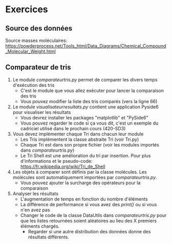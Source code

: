 # Exercices

## Source des données
Source masses moléculaires: https://powderprocess.net/Tools_html/Data_Diagrams/Chemical_Compound_Molecular_Weight.html

## Comparateur de tris
1) Le module *comparateurtris.py* permet de comparer les divers temps d'exécution des tris
    - C'est le module que vous allez exécuter pour lancer la comparaison des tris
    - Vous pouvez modifier la liste des tris comparés (vers la ligne 66)
2) Le module *visualisateurresultats.py* contient une application Pyside6 pour visualiser les résultats
   - Vous devrez installer les packages "matplotlib" et "PySide6"
   - Vous pouvez regarder le code si ça vous dit, c'est un exemple du cadriciel utilisé dans le prochain cours (420-SD3)
3) Vous devez implémenter chaque Tri dans chacun leur module
   - Les Tris implémentent la classe abstraite Tri (voir Tri.py)
   - Chaque Tri est dans son propre fichier (voir les modules importés dans *comparateurtris.py*)
   - Le Tri Shell est une amélioration du tri par insertion. Pour plus d'informations et le pseudo-code:
     https://fr.wikipedia.org/wiki/Tri_de_Shell
4) Les objets à comparer sont définis par la classe molécules. Les molécules sont automatiquement importées par *comparateurtris.py*.
   - Vous pouvez ajouter la surcharge des opérateurs pour la comparaison
5) Analyser les résultats
   - L'augmentation de temps en fonction du nombre d'éléments
   - La différence de performance si vous avez des _print()_ ou si vous n'en avez pas
   - Changer le code de la classe DataUtils dans *comparateurtris.py* pour que les listes retournées soient aléatoires au
   lieu des X premiers éléments chargés.
     - Regarder si une autre distribution des données donne des résultats différents.